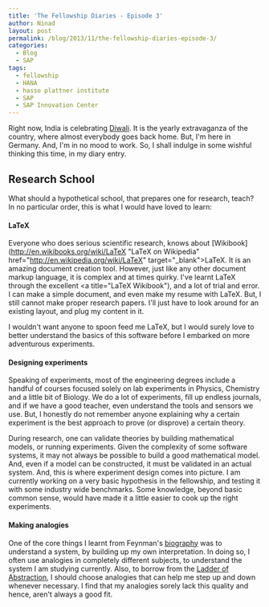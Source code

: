```yaml
---
title: 'The Fellowship Diaries - Episode 3'
author: Ninad
layout: post
permalink: /blog/2013/11/the-fellowship-diaries-episode-3/
categories:
  - Blog
  - SAP
tags:
  - fellowship
  - HANA
  - hasso plattner institute
  - SAP
  - SAP Innovation Center
---
```

Right now, India is celebrating [Diwali](http://en.wikipedia.org/wiki/Diwali "Diwali on Wikipedia"). It is the yearly extravaganza of the country, where almost everybody goes back home. But, I'm here in Germany. And, I'm in no mood to work. So, I shall indulge in some wishful thinking this time, in my diary entry.

## Research School

What should a hypothetical school, that prepares one for research, teach? In no particular order, this is what I would have loved to learn:

#### LaTeX

Everyone who does serious scientific research, knows about [Wikibook](http://en.wikibooks.org/wiki/LaTeX "LaTeX on Wikipedia" href="http://en.wikipedia.org/wiki/LaTeX" target="_blank">LaTeX</a>. It is an amazing document creation tool. However, just like any other document markup language, it is complex and at times quirky. I've learnt LaTeX through the excellent <a title="LaTeX Wikibook"), and a lot of trial and error. I can make a simple document, and even make my resume with LaTeX. But, I still cannot make proper research papers. I'll just have to look around for an existing layout, and plug my content in it.

I wouldn't want anyone to spoon feed me LaTeX, but I would surely love to better understand the basics of this software before I embarked on more adventurous experiments.

#### Designing experiments

Speaking of experiments, most of the engineering degrees include a handful of courses focused solely on lab experiments in Physics, Chemistry and a little bit of Biology. We do a lot of experiments, fill up endless journals, and if we have a good teacher, even understand the tools and sensors we use. But, I honestly do not remember anyone explaining why a certain experiment is the best approach to prove (or disprove) a certain theory.

During research, one can validate theories by building mathematical models, or running experiments. Given the complexity of some software systems, it may not always be possible to build a good mathematical model. And, even if a model can be constructed, it must be validated in an actual system. And, this is where experiment design comes into picture. I am currently working on a very basic hypothesis in the fellowship, and testing it with some industry wide benchmarks. Some knowledge, beyond basic common sense, would have made it a little easier to cook up the right experiments.

#### Making analogies

One of the core things I learnt from Feynman's <a href="http://en.wikipedia.org/wiki/Surely_You%27re_Joking,_Mr._Feynman!" target="_blank">biography</a> was to understand a system, by building up my own interpretation. In doing so, I often use analogies in completely different subjects, to understand the system I am studying currently. Also, to borrow from the [Ladder of Abstraction](http://worrydream.com/LadderOfAbstraction/ "Ladder of Abstraction"), I should choose analogies that can help me step up and down whenever necessary. I find that my analogies sorely lack this quality and hence, aren't always a good fit.
